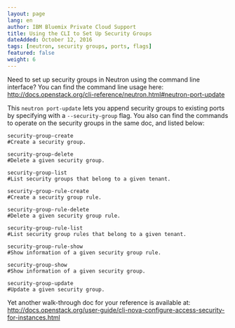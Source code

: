 ```yaml
---
layout: page
lang: en
author: IBM Bluemix Private Cloud Support
title: Using the CLI to Set Up Security Groups
dateAdded: October 12, 2016
tags: [neutron, security groups, ports, flags]
featured: false
weight: 6
---
```



Need to set up security groups in Neutron using the command line interface? You can find the command line usage here: http://docs.openstack.org/cli-reference/neutron.html#neutron-port-update 

This `neutron port-update` lets you append security groups to existing ports by specifying with a `--security-group` flag. You also can find the commands to operate on the security groups in the same doc, and listed below:

```
security-group-create
#Create a security group.

security-group-delete
#Delete a given security group.

security-group-list
#List security groups that belong to a given tenant.

security-group-rule-create
#Create a security group rule.

security-group-rule-delete
#Delete a given security group rule.

security-group-rule-list
#List security group rules that belong to a given tenant.

security-group-rule-show
#Show information of a given security group rule.

security-group-show
#Show information of a given security group.

security-group-update
#Update a given security group.
```

Yet another walk-through doc for your reference is available at: http://docs.openstack.org/user-guide/cli-nova-configure-access-security-for-instances.html
